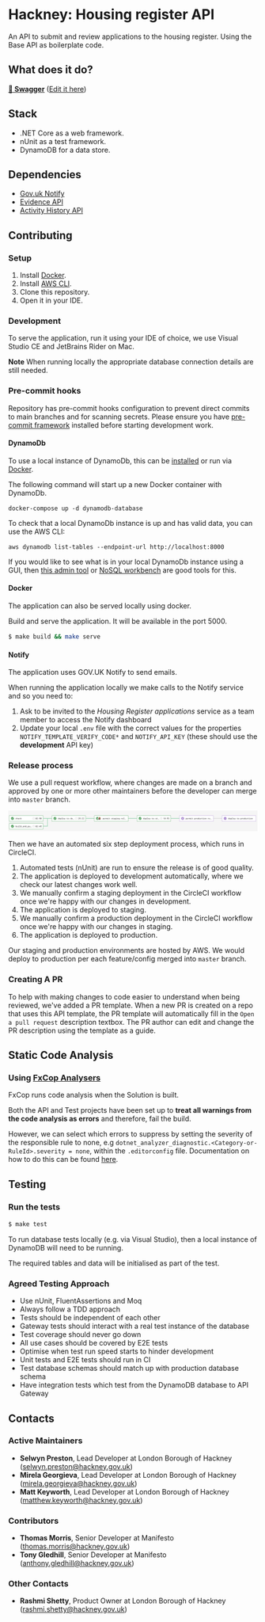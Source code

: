 # Hackney: Housing register API

An API to submit and review applications to the housing register. Using the Base API as boilerplate code.

## What does it do?

[**🚀 Swagger**](https://app.swaggerhub.com/apis-docs/Hackney/housing-register-api/1.0.0) ([Edit it here](https://app.swaggerhub.com/apis/Hackney/housing-register-api/1.0.0))

## Stack

-   .NET Core as a web framework.
-   nUnit as a test framework.
-   DynamoDB for a data store.

## Dependencies

-   [Gov.uk Notify](https://gov.uk/notify)
-   [Evidence API](https://github.com/LBHackney-IT/evidence-api)
-   [Activity History API](https://github.com/LBHackney-IT/activity-history-api)

## Contributing

### Setup

1. Install [Docker][docker-download].
2. Install [AWS CLI][aws-cli].
3. Clone this repository.
4. Open it in your IDE.

### Development

To serve the application, run it using your IDE of choice, we use Visual Studio CE and JetBrains Rider on Mac.

**Note**
When running locally the appropriate database connection details are still needed.

### Pre-commit hooks

Repository has pre-commit hooks configuration to prevent direct commits to main branches and for scanning secrets. Please ensure you have [pre-commit framework](https://pre-commit.com/) installed before starting development work.

#### DynamoDb

To use a local instance of DynamoDb, this can be [installed](https://docs.aws.amazon.com/amazondynamodb/latest/developerguide/DynamoDBLocal.DownloadingAndRunning.html) or run via [Docker](https://www.docker.com/products/docker-desktop).

The following command will start up a new Docker container with DynamoDb.

```
docker-compose up -d dynamodb-database
```

To check that a local DynamoDb instance is up and has valid data, you can use the AWS CLI:

```
aws dynamodb list-tables --endpoint-url http://localhost:8000
```

If you would like to see what is in your local DynamoDb instance using a GUI, then [this admin tool](https://github.com/aaronshaf/dynamodb-admin) or [NoSQL workbench](https://docs.aws.amazon.com/amazondynamodb/latest/developerguide/workbench.settingup.html) are good tools for this.

#### Docker

The application can also be served locally using docker.

Build and serve the application. It will be available in the port 5000.

```sh
$ make build && make serve
```

#### Notify

The application uses GOV.UK Notify to send emails.

When running the application locally we make calls to the Notify service and so you need to:

1. Ask to be invited to the _Housing Register applications_ service as a team member to access the Notify dashboard
2. Update your local `.env` file with the correct values for the properties `NOTIFY_TEMPLATE_VERIFY_CODE*` and `NOTIFY_API_KEY` (these should use the **development** API key)

### Release process

We use a pull request workflow, where changes are made on a branch and approved by one or more other maintainers before the developer can merge into `master` branch.

![Circle CI Workflow Example](docs/circle_ci_workflow.png)

Then we have an automated six step deployment process, which runs in CircleCI.

1. Automated tests (nUnit) are run to ensure the release is of good quality.
2. The application is deployed to development automatically, where we check our latest changes work well.
3. We manually confirm a staging deployment in the CircleCI workflow once we're happy with our changes in development.
4. The application is deployed to staging.
5. We manually confirm a production deployment in the CircleCI workflow once we're happy with our changes in staging.
6. The application is deployed to production.

Our staging and production environments are hosted by AWS. We would deploy to production per each feature/config merged into `master` branch.

### Creating A PR

To help with making changes to code easier to understand when being reviewed, we've added a PR template.
When a new PR is created on a repo that uses this API template, the PR template will automatically fill in the `Open a pull request` description textbox.
The PR author can edit and change the PR description using the template as a guide.

## Static Code Analysis

### Using [FxCop Analysers](https://www.nuget.org/packages/Microsoft.CodeAnalysis.FxCopAnalyzers)

FxCop runs code analysis when the Solution is built.

Both the API and Test projects have been set up to **treat all warnings from the code analysis as errors** and therefore, fail the build.

However, we can select which errors to suppress by setting the severity of the responsible rule to none, e.g `dotnet_analyzer_diagnostic.<Category-or-RuleId>.severity = none`, within the `.editorconfig` file.
Documentation on how to do this can be found [here](https://docs.microsoft.com/en-us/visualstudio/code-quality/use-roslyn-analyzers?view=vs-2019).

## Testing

### Run the tests

```sh
$ make test
```

To run database tests locally (e.g. via Visual Studio), then a local instance of DynamoDB will need to be running.

The required tables and data will be initialised as part of the test.

### Agreed Testing Approach

-   Use nUnit, FluentAssertions and Moq
-   Always follow a TDD approach
-   Tests should be independent of each other
-   Gateway tests should interact with a real test instance of the database
-   Test coverage should never go down
-   All use cases should be covered by E2E tests
-   Optimise when test run speed starts to hinder development
-   Unit tests and E2E tests should run in CI
-   Test database schemas should match up with production database schema
-   Have integration tests which test from the DynamoDB database to API Gateway

## Contacts

### Active Maintainers

-   **Selwyn Preston**, Lead Developer at London Borough of Hackney (selwyn.preston@hackney.gov.uk)
-   **Mirela Georgieva**, Lead Developer at London Borough of Hackney (mirela.georgieva@hackney.gov.uk)
-   **Matt Keyworth**, Lead Developer at London Borough of Hackney (matthew.keyworth@hackney.gov.uk)

### Contributors

-   **Thomas Morris**, Senior Developer at Manifesto (thomas.morris@hackney.gov.uk)
-   **Tony Gledhill**, Senior Developer at Manifesto (anthony.gledhill@hackney.gov.uk)

### Other Contacts

-   **Rashmi Shetty**, Product Owner at London Borough of Hackney (rashmi.shetty@hackney.gov.uk)

[docker-download]: https://www.docker.com/products/docker-desktop
[aws-cli]: https://aws.amazon.com/cli/
